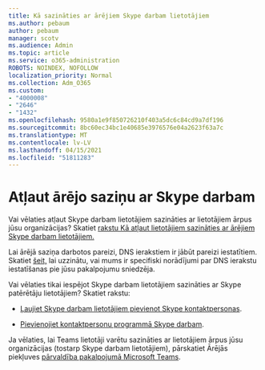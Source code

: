 ```yaml
---
title: Kā sazināties ar ārējiem Skype darbam lietotājiem
ms.author: pebaum
author: pebaum
manager: scotv
ms.audience: Admin
ms.topic: article
ms.service: o365-administration
ROBOTS: NOINDEX, NOFOLLOW
localization_priority: Normal
ms.collection: Adm_O365
ms.custom:
- "4000008"
- "2646"
- "1432"
ms.openlocfilehash: 9580a1e9f850726210f403a5dc6c84cd9a7df196
ms.sourcegitcommit: 8bc60ec34bc1e40685e3976576e04a2623f63a7c
ms.translationtype: MT
ms.contentlocale: lv-LV
ms.lasthandoff: 04/15/2021
ms.locfileid: "51811283"
---
```

# <a name="allow-external-communications-with-skype-for-business"></a>Atļaut ārējo saziņu ar Skype darbam 

Vai vēlaties atļaut Skype darbam lietotājiem sazināties ar lietotājiem ārpus jūsu organizācijas? Skatiet [rakstu Kā atļaut lietotājiem sazināties ar ārējiem Skype darbam lietotājiem.](https://docs.microsoft.com/skypeforbusiness/set-up-skype-for-business-online/allow-users-to-contact-external-skype-for-business-users)

Lai ārējā saziņa darbotos pareizi, DNS ierakstiem ir jābūt pareizi iestatītiem. Skatiet [šeit,](https://docs.microsoft.com/microsoft-365/admin/get-help-with-domains/set-up-your-domain-host-specific-instructions) lai uzzinātu, vai mums ir specifiski norādījumi par DNS ierakstu iestatīšanas pie jūsu pakalpojumu sniedzēja. 

Vai vēlaties tikai iespējot Skype darbam lietotājiem sazināties ar Skype patērētāju lietotājiem? Skatiet rakstu:

- [Ļaujiet Skype darbam lietotājiem pievienot Skype kontaktpersonas](https://docs.microsoft.com/skypeforbusiness/set-up-skype-for-business-online/let-skype-for-business-users-add-skype-contacts). 

- [Pievienojiet kontaktpersonu programmā Skype darbam](https://support.office.com/article/add-a-contact-in-skype-for-business-89338023-2adf-4f5c-90b6-f8b6f72fadd1).


Ja vēlaties, lai Teams lietotāji varētu sazināties ar lietotājiem ārpus jūsu organizācijas (tostarp Skype darbam lietotājiem), pārskatiet Ārējās piekļuves [pārvaldība pakalpojumā Microsoft Teams](https://docs.microsoft.com/microsoftteams/let-your-teams-users-communicate-with-other-people). 